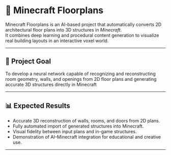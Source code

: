 # 🧱 Minecraft Floorplans

Minecraft Floorplans is an AI-based project that automatically converts 2D architectural floor plans into 3D structures in *Minecraft*.  
It combines deep learning and procedural content generation to visualize real building layouts in an interactive voxel world.

---

## 🎯 Project Goal
To develop a neural network capable of recognizing and reconstructing room geometry, walls, and openings from 2D floor plans and generating accurate 3D structures directly in Minecraft

---

## 📊 Expected Results
- Accurate 3D reconstruction of walls, rooms, and doors from 2D plans.  
- Fully automated import of generated structures into Minecraft.  
- Visual fidelity between input plans and in-game structures.  
- Demonstration of AI–Minecraft integration for educational and creative use.

---
